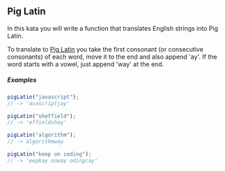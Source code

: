 ## Pig Latin

In this kata you will write a function that translates English strings into Pig Latin.

To translate to [Pig Latin](https://en.wikipedia.org/wiki/Pig_Latin) you take the first consonant (or consecutive consonants) of each word, move it to the end and also append 'ay'. If the word starts with a vowel, just append 'way' at the end.

##### Examples

```javascript
pigLatin("javascript");
// -> 'avascriptjay'
```

```javascript
pigLatin("sheffield");
// -> 'effieldshay'
```

```javascript
pigLatin("algorithm");
// -> algorithmway
```

```javascript
pigLatin("keep on coding");
// -> 'eepkay onway odingcay'
```
